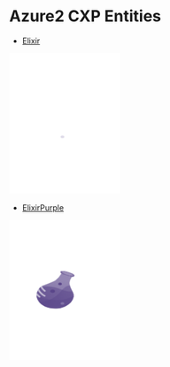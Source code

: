 # Azure2 CXP Entities


- [Elixir](./elixir.md)  
<img src="./elixir.png" width="200"/>

- [ElixirPurple](./elixir-purple.md)  
<img src="./elixir-purple.png" width="200"/>
